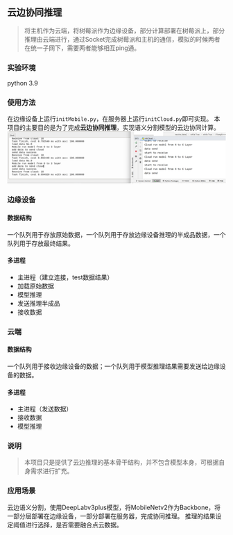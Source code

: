 ## 云边协同推理
>将主机作为云端，将树莓派作为边缘设备，部分计算部署在树莓派上，部分推理由云端进行，通过Socket完成树莓派和主机的通信，模拟的时候两者在统一子网下，需要两者能够相互ping通。

### 实验环境
python 3.9

### 使用方法
在边缘设备上运行`initMobile.py`，在服务器上运行`initCloud.py`即可实现。
本项目的主要目的是为了完成**云边协同推理**，实现语义分割模型的云边协同计算。
![image](image/云边通信.png)
### 边缘设备
#### 数据结构
一个队列用于存放原始数据，一个队列用于存放边缘设备推理的半成品数据，一个队列用于存放最终结果。
#### 多进程
- 主进程（建立连接，test数据结果）
- 加载原始数据
- 模型推理
- 发送推理半成品
- 接收数据

### 云端
#### 数据结构
一个队列用于接收边缘设备的数据；一个队列用于模型推理结果需要发送给边缘设备的数据。
#### 多进程
- 主进程（发送数据）
- 接收数据
- 模型推理

### 说明
>本项目只是提供了云边推理的基本骨干结构，并不包含模型本身，可根据自身需求进行扩充。
### 应用场景
云边语义分割，使用DeepLabv3plus模型，将MobileNetv2作为Backbone，将一部分层部署在边缘设备，一部分部署在服务器，完成协同推理。
推理的结果设定阈值进行选择，是否需要融合点云数据。
